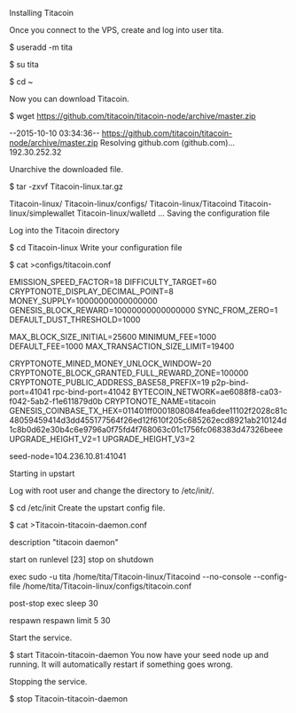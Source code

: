 Installing Titacoin

Once you connect to the VPS, create and log into user tita.

$ useradd -m tita

$ su tita

$ cd ~

Now you can download Titacoin.


$ wget https://github.com/titacoin/titacoin-node/archive/master.zip

--2015-10-10 03:34:36--  https://github.com/titacoin/titacoin-node/archive/master.zip
Resolving github.com (github.com)... 192.30.252.32

Unarchive the downloaded file.

$ tar -zxvf Titacoin-linux.tar.gz 

Titacoin-linux/
Titacoin-linux/configs/
Titacoin-linux/Titacoind
Titacoin-linux/simplewallet
Titacoin-linux/walletd
...
Saving the configuration file

Log into the Titacoin directory

$ cd Titacoin-linux
Write your configuration file

$ cat >configs/titacoin.conf 

EMISSION_SPEED_FACTOR=18
DIFFICULTY_TARGET=60
CRYPTONOTE_DISPLAY_DECIMAL_POINT=8
MONEY_SUPPLY=10000000000000000
GENESIS_BLOCK_REWARD=10000000000000000
SYNC_FROM_ZERO=1
DEFAULT_DUST_THRESHOLD=1000


MAX_BLOCK_SIZE_INITIAL=25600
MINIMUM_FEE=1000
DEFAULT_FEE=1000
MAX_TRANSACTION_SIZE_LIMIT=19400

CRYPTONOTE_MINED_MONEY_UNLOCK_WINDOW=20
CRYPTONOTE_BLOCK_GRANTED_FULL_REWARD_ZONE=100000
CRYPTONOTE_PUBLIC_ADDRESS_BASE58_PREFIX=19
p2p-bind-port=41041
rpc-bind-port=41042
BYTECOIN_NETWORK=ae6088f8-ca03-f042-5ab2-f1e611879d0b
CRYPTONOTE_NAME=titacoin
GENESIS_COINBASE_TX_HEX=011401ff0001808084fea6dee11102f2028c81c48059459414d3dd455177564f26ed12f610f205c685262ecd8921ab210124d1c8b0d62e30b4c6e9796a0f75fd4f768063c01c1756fc068383d47326beee
UPGRADE_HEIGHT_V2=1
UPGRADE_HEIGHT_V3=2

seed-node=104.236.10.81:41041


Starting in upstart

Log with root user and change the directory to /etc/init/.

$ cd /etc/init
Create the upstart config file.

$ cat >Titacoin-titacoin-daemon.conf 

description "titacoin daemon"

start on runlevel [23]
stop on shutdown

exec sudo -u tita /home/tita/Titacoin-linux/Titacoind --no-console --config-file /home/tita/Titacoin-linux/configs/titacoin.conf

post-stop exec sleep 30

respawn
respawn limit 5 30

Start the service.

$ start Titacoin-titacoin-daemon 
You now have your seed node up and running. It will automatically restart if something goes wrong.

Stopping the service.

$ stop Titacoin-titacoin-daemon 
